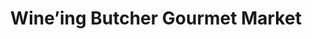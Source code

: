 ---
title: "Wine’ing Butcher Gourmet Market"
url: /meredith/wineing-butcher-gourmet-market/
shop: Metzgerei
---